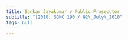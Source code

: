```yaml
---
title: Sankar Jayakumar v Public Prosecutor
subtitle: "[2010] SGHC 190 / 02\_July\_2010"
tags: null

---
```


